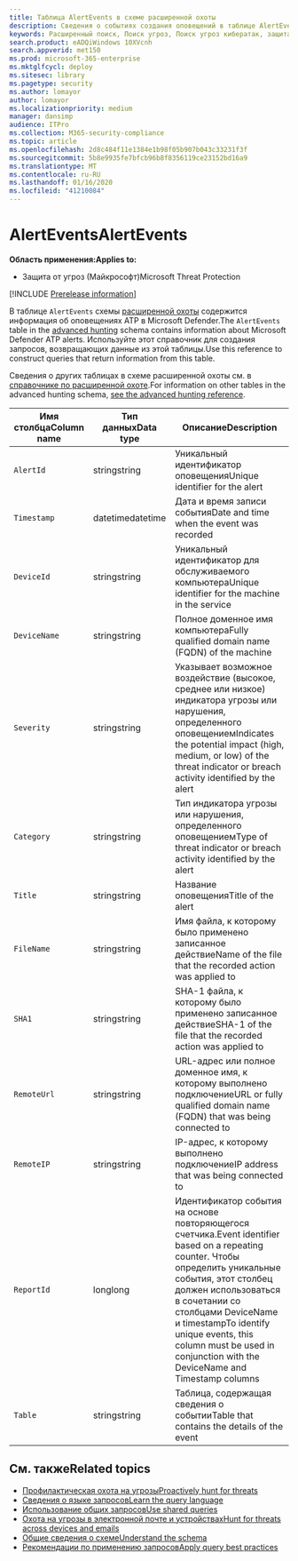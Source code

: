 ```yaml
---
title: Таблица AlertEvents в схеме расширенной охоты
description: Сведения о событиях создания оповещений в таблице AlertEvents схемы расширенной охоты
keywords: Расширенный поиск, Поиск угроз, Поиск угроз кибератак, защита от угроз Майкрософт, Microsoft 365, MTP, m365, поиск, запрос, телеметрии, Справка по схеме, Кусто, таблица, столбец, тип данных, описание, алертевентс, предупреждение, серьезность, Категория
search.product: eADQiWindows 10XVcnh
search.appverid: met150
ms.prod: microsoft-365-enterprise
ms.mktglfcycl: deploy
ms.sitesec: library
ms.pagetype: security
ms.author: lomayor
author: lomayor
ms.localizationpriority: medium
manager: dansimp
audience: ITPro
ms.collection: M365-security-compliance
ms.topic: article
ms.openlocfilehash: 2d8c484f11e1384e1b98f05b907b043c33231f3f
ms.sourcegitcommit: 5b8e9935fe7bfcb96b8f8356119ce23152bd16a9
ms.translationtype: MT
ms.contentlocale: ru-RU
ms.lasthandoff: 01/16/2020
ms.locfileid: "41210084"
---
```

# <a name="alertevents"></a><span data-ttu-id="cd51f-104">AlertEvents</span><span class="sxs-lookup"><span data-stu-id="cd51f-104">AlertEvents</span></span>

<span data-ttu-id="cd51f-105">**Область применения:**</span><span class="sxs-lookup"><span data-stu-id="cd51f-105">**Applies to:**</span></span>
- <span data-ttu-id="cd51f-106">Защита от угроз (Майкрософт)</span><span class="sxs-lookup"><span data-stu-id="cd51f-106">Microsoft Threat Protection</span></span>

[!INCLUDE [Prerelease information](../includes/prerelease.md)]

<span data-ttu-id="cd51f-107">В таблице `AlertEvents` схемы [расширенной охоты](advanced-hunting-overview.md) содержится информация об оповещениях ATP в Microsoft Defender.</span><span class="sxs-lookup"><span data-stu-id="cd51f-107">The `AlertEvents` table in the [advanced hunting](advanced-hunting-overview.md) schema contains information about Microsoft Defender ATP alerts.</span></span> <span data-ttu-id="cd51f-108">Используйте этот справочник для создания запросов, возвращающих данные из этой таблицы.</span><span class="sxs-lookup"><span data-stu-id="cd51f-108">Use this reference to construct queries that return information from this table.</span></span>

<span data-ttu-id="cd51f-109">Сведения о других таблицах в схеме расширенной охоты см. в [справочнике по расширенной охоте](advanced-hunting-schema-tables.md).</span><span class="sxs-lookup"><span data-stu-id="cd51f-109">For information on other tables in the advanced hunting schema, [see the advanced hunting reference](advanced-hunting-schema-tables.md).</span></span>

| <span data-ttu-id="cd51f-110">Имя столбца</span><span class="sxs-lookup"><span data-stu-id="cd51f-110">Column name</span></span> | <span data-ttu-id="cd51f-111">Тип данных</span><span class="sxs-lookup"><span data-stu-id="cd51f-111">Data type</span></span> | <span data-ttu-id="cd51f-112">Описание</span><span class="sxs-lookup"><span data-stu-id="cd51f-112">Description</span></span> |
|-------------|-----------|-------------|
| `AlertId` | <span data-ttu-id="cd51f-113">string</span><span class="sxs-lookup"><span data-stu-id="cd51f-113">string</span></span> | <span data-ttu-id="cd51f-114">Уникальный идентификатор оповещения</span><span class="sxs-lookup"><span data-stu-id="cd51f-114">Unique identifier for the alert</span></span> |
| `Timestamp` | <span data-ttu-id="cd51f-115">datetime</span><span class="sxs-lookup"><span data-stu-id="cd51f-115">datetime</span></span> | <span data-ttu-id="cd51f-116">Дата и время записи события</span><span class="sxs-lookup"><span data-stu-id="cd51f-116">Date and time when the event was recorded</span></span> |
| `DeviceId` | <span data-ttu-id="cd51f-117">string</span><span class="sxs-lookup"><span data-stu-id="cd51f-117">string</span></span> | <span data-ttu-id="cd51f-118">Уникальный идентификатор для обслуживаемого компьютера</span><span class="sxs-lookup"><span data-stu-id="cd51f-118">Unique identifier for the machine in the service</span></span> |
| `DeviceName` | <span data-ttu-id="cd51f-119">string</span><span class="sxs-lookup"><span data-stu-id="cd51f-119">string</span></span> | <span data-ttu-id="cd51f-120">Полное доменное имя компьютера</span><span class="sxs-lookup"><span data-stu-id="cd51f-120">Fully qualified domain name (FQDN) of the machine</span></span> |
| `Severity` | <span data-ttu-id="cd51f-121">string</span><span class="sxs-lookup"><span data-stu-id="cd51f-121">string</span></span> | <span data-ttu-id="cd51f-122">Указывает возможное воздействие (высокое, среднее или низкое) индикатора угрозы или нарушения, определенного оповещением</span><span class="sxs-lookup"><span data-stu-id="cd51f-122">Indicates the potential impact (high, medium, or low) of the threat indicator or breach activity identified by the alert</span></span> |
| `Category` | <span data-ttu-id="cd51f-123">string</span><span class="sxs-lookup"><span data-stu-id="cd51f-123">string</span></span> | <span data-ttu-id="cd51f-124">Тип индикатора угрозы или нарушения, определенного оповещением</span><span class="sxs-lookup"><span data-stu-id="cd51f-124">Type of threat indicator or breach activity identified by the alert</span></span> |
| `Title` | <span data-ttu-id="cd51f-125">string</span><span class="sxs-lookup"><span data-stu-id="cd51f-125">string</span></span> | <span data-ttu-id="cd51f-126">Название оповещения</span><span class="sxs-lookup"><span data-stu-id="cd51f-126">Title of the alert</span></span> |
| `FileName` | <span data-ttu-id="cd51f-127">string</span><span class="sxs-lookup"><span data-stu-id="cd51f-127">string</span></span> | <span data-ttu-id="cd51f-128">Имя файла, к которому было применено записанное действие</span><span class="sxs-lookup"><span data-stu-id="cd51f-128">Name of the file that the recorded action was applied to</span></span> |
| `SHA1` | <span data-ttu-id="cd51f-129">string</span><span class="sxs-lookup"><span data-stu-id="cd51f-129">string</span></span> | <span data-ttu-id="cd51f-130">SHA-1 файла, к которому было применено записанное действие</span><span class="sxs-lookup"><span data-stu-id="cd51f-130">SHA-1 of the file that the recorded action was applied to</span></span> |
| `RemoteUrl` | <span data-ttu-id="cd51f-131">string</span><span class="sxs-lookup"><span data-stu-id="cd51f-131">string</span></span> | <span data-ttu-id="cd51f-132">URL-адрес или полное доменное имя, к которому выполнено подключение</span><span class="sxs-lookup"><span data-stu-id="cd51f-132">URL or fully qualified domain name (FQDN) that was being connected to</span></span> |
| `RemoteIP` | <span data-ttu-id="cd51f-133">string</span><span class="sxs-lookup"><span data-stu-id="cd51f-133">string</span></span> | <span data-ttu-id="cd51f-134">IP-адрес, к которому выполнено подключение</span><span class="sxs-lookup"><span data-stu-id="cd51f-134">IP address that was being connected to</span></span> |
| `ReportId` | <span data-ttu-id="cd51f-135">long</span><span class="sxs-lookup"><span data-stu-id="cd51f-135">long</span></span> | <span data-ttu-id="cd51f-136">Идентификатор события на основе повторяющегося счетчика.</span><span class="sxs-lookup"><span data-stu-id="cd51f-136">Event identifier based on a repeating counter.</span></span> <span data-ttu-id="cd51f-137">Чтобы определить уникальные события, этот столбец должен использоваться в сочетании со столбцами DeviceName и timestamp</span><span class="sxs-lookup"><span data-stu-id="cd51f-137">To identify unique events, this column must be used in conjunction with the DeviceName and Timestamp columns</span></span> |
| `Table` | <span data-ttu-id="cd51f-138">string</span><span class="sxs-lookup"><span data-stu-id="cd51f-138">string</span></span> | <span data-ttu-id="cd51f-139">Таблица, содержащая сведения о событии</span><span class="sxs-lookup"><span data-stu-id="cd51f-139">Table that contains the details of the event</span></span> |

## <a name="related-topics"></a><span data-ttu-id="cd51f-140">См. также</span><span class="sxs-lookup"><span data-stu-id="cd51f-140">Related topics</span></span>
- [<span data-ttu-id="cd51f-141">Профилактическая охота на угрозы</span><span class="sxs-lookup"><span data-stu-id="cd51f-141">Proactively hunt for threats</span></span>](advanced-hunting-overview.md)
- [<span data-ttu-id="cd51f-142">Сведения о языке запросов</span><span class="sxs-lookup"><span data-stu-id="cd51f-142">Learn the query language</span></span>](advanced-hunting-query-language.md)
- [<span data-ttu-id="cd51f-143">Использование общих запросов</span><span class="sxs-lookup"><span data-stu-id="cd51f-143">Use shared queries</span></span>](advanced-hunting-shared-queries.md)
- [<span data-ttu-id="cd51f-144">Охота на угрозы в электронной почте и устройствах</span><span class="sxs-lookup"><span data-stu-id="cd51f-144">Hunt for threats across devices and emails</span></span>](advanced-hunting-query-emails-devices.md)
- [<span data-ttu-id="cd51f-145">Общие сведения о схеме</span><span class="sxs-lookup"><span data-stu-id="cd51f-145">Understand the schema</span></span>](advanced-hunting-schema-tables.md)
- [<span data-ttu-id="cd51f-146">Рекомендации по применению запросов</span><span class="sxs-lookup"><span data-stu-id="cd51f-146">Apply query best practices</span></span>](advanced-hunting-best-practices.md)
